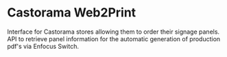 # Castorama Web2Print
Interface for Castorama stores allowing them to order their signage panels.
API to retrieve panel information for the automatic generation of production pdf's via Enfocus Switch.
